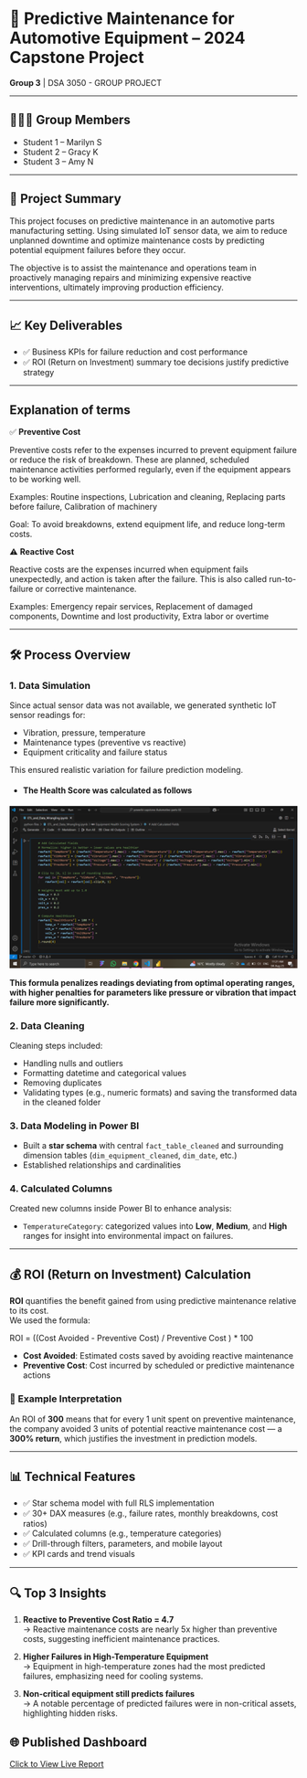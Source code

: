# 🚗 Predictive Maintenance for Automotive Equipment – 2024 Capstone Project  
**Group 3** | DSA 3050 - GROUP PROJECT

---

## 👩🏽‍💻 Group Members  
- Student 1 – Marilyn S
- Student 2 – Gracy K
- Student 3 – Amy N 

---

## 📘 Project Summary  
This project focuses on predictive maintenance in an automotive parts manufacturing setting. Using simulated IoT sensor data, we aim to reduce unplanned downtime and optimize maintenance costs by predicting potential equipment failures before they occur.

The objective is to assist the maintenance and operations team in proactively managing repairs and minimizing expensive reactive interventions, ultimately improving production efficiency.

---

## 📈 Key Deliverables  
- ✅ Business KPIs for failure reduction and cost performance  
- ✅ ROI (Return on Investment) summary toe decisions  justify predictive strategy

---

## Explanation of terms
✅ **Preventive Cost**

Preventive costs refer to the expenses incurred to prevent equipment failure or reduce the risk of breakdown. These are planned, scheduled maintenance activities performed regularly, even if the equipment appears to be working well.

Examples:
Routine inspections, Lubrication and cleaning, Replacing parts before failure, Calibration of machinery

Goal: To avoid breakdowns, extend equipment life, and reduce long-term costs.

⚠️ **Reactive Cost**

Reactive costs are the expenses incurred when equipment fails unexpectedly, and action is taken after the failure. This is also called run-to-failure or corrective maintenance.

Examples: Emergency repair services, Replacement of damaged components, Downtime and lost productivity, Extra labor or overtime

---

## 🛠️ Process Overview  

### 1. **Data Simulation**  
Since actual sensor data was not available, we generated synthetic IoT sensor readings for:
- Vibration, pressure, temperature  
- Maintenance types (preventive vs reactive)  
- Equipment criticality and failure status  

This ensured realistic variation for failure prediction modeling.

- #### The Health Score was calculated as follows

![alt text](image-1.png)


 **This formula penalizes readings deviating from optimal operating ranges, with higher penalties for parameters like pressure or vibration that impact failure more significantly.**  


### 2. **Data Cleaning**  
Cleaning steps included:  
- Handling nulls and outliers  
- Formatting datetime and categorical values  
- Removing duplicates  
- Validating types (e.g., numeric formats) and saving the transformed data in the cleaned folder


### 3. **Data Modeling in Power BI**  
- Built a **star schema** with central `fact_table_cleaned` and surrounding dimension tables (`dim_equipment_cleaned`, `dim_date`, etc.)  
- Established relationships and cardinalities  


### 4. **Calculated Columns**  
Created new columns inside Power BI to enhance analysis:
- `TemperatureCategory`: categorized values into **Low**, **Medium**, and **High** ranges for insight into environmental impact on failures.

---

## 💰 ROI (Return on Investment) Calculation  

**ROI** quantifies the benefit gained from using predictive maintenance relative to its cost.  
We used the formula:  

ROI = ((Cost Avoided - Preventive Cost) / Preventive Cost ) * 100



- **Cost Avoided**: Estimated costs saved by avoiding reactive maintenance  
- **Preventive Cost**: Cost incurred by scheduled or predictive maintenance actions

### 📌 Example Interpretation  
An ROI of **300** means that for every 1 unit spent on preventive maintenance, the company avoided 3 units of potential reactive maintenance cost — a **300% return**, which justifies the investment in prediction models.

---

## 📊 Technical Features  
- ✅ Star schema model with full RLS implementation  
- ✅ 30+ DAX measures (e.g., failure rates, monthly breakdowns, cost ratios)  
- ✅ Calculated columns (e.g., temperature categories)  
- ✅ Drill-through filters, parameters, and mobile layout  
- ✅ KPI cards and trend visuals  

---

## 🔍 Top 3 Insights  
1. **Reactive to Preventive Cost Ratio = 4.7**  
   → Reactive maintenance costs are nearly 5x higher than preventive costs, suggesting inefficient maintenance practices.  

2. **Higher Failures in High-Temperature Equipment**  
   → Equipment in high-temperature zones had the most predicted failures, emphasizing need for cooling systems.  

3. **Non-critical equipment still predicts failures**  
   → A notable percentage of predicted failures were in non-critical assets, highlighting hidden risks.



## 🌐 Published Dashboard  
[Click to View Live Report](https://app.powerbi.com/view?r=eyJrIjoiMWNlN2U0NjctMTRiZi00YjI3LWJjYmItOGM1N2E1YjY1YWMzIiwidCI6IjE2ZDgzZWU2LTI1NGEtNDY5ZC1hNmNjLTU0ZTJjYTIzMTNlNyIsImMiOjh9)
